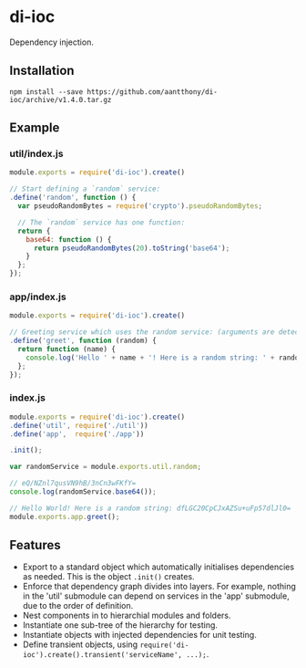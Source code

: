 # di-ioc

Dependency injection.

## Installation

`npm install --save https://github.com/aantthony/di-ioc/archive/v1.4.0.tar.gz`

## Example

### util/index.js

```js
module.exports = require('di-ioc').create()

// Start defining a `random` service:
.define('random', function () {
  var pseudoRandomBytes = require('crypto').pseudoRandomBytes;

  // The `random` service has one function:
  return {
    base64: function () {
      return pseudoRandomBytes(20).toString('base64');
    }
  };
});
```

### app/index.js

```js
module.exports = require('di-ioc').create()

// Greeting service which uses the random service: (arguments are detected)
.define('greet', function (random) {
  return function (name) {
    console.log('Hello ' + name + '! Here is a random string: ' + random.base64());
  };
});
```


### index.js

```js
module.exports = require('di-ioc').create()
.define('util', require('./util'))
.define('app',  require('./app'))

.init();

var randomService = module.exports.util.random;

// eQ/NZnl7qusVN9hB/3nCn3wFKfY=
console.log(randomService.base64());

// Hello World! Here is a random string: dfLGC20CpCJxAZSu+uFp57dlJl0=
module.exports.app.greet();
```

## Features

- Export to a standard object which automatically initialises dependencies as needed. This is the object `.init()` creates.
- Enforce that dependency graph divides into layers. For example, nothing in the 'util' submodule can depend on services in the 'app' submodule, due to the order of definition.
- Nest components in to hierarchial modules and folders.
- Instantiate one sub-tree of the hierarchy for testing.
- Instantiate objects with injected dependencies for unit testing.
- Define transient objects, using `require('di-ioc').create().transient('serviceName', ...);`.
